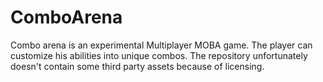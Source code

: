 # ComboArena

Combo arena is an experimental Multiplayer MOBA game. The player can customize his abilities into unique combos. 
The repository unfortunately doesn't contain some third party assets because of licensing. 
